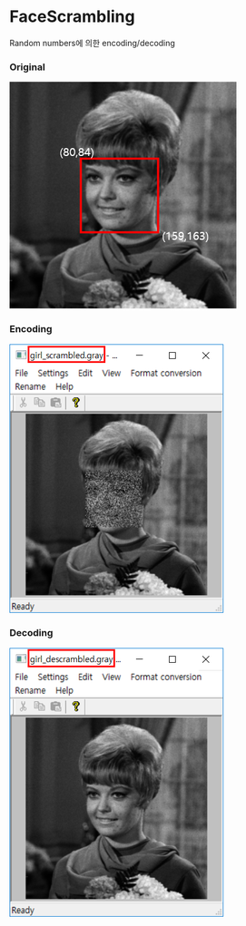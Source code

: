 # FaceScrambling

Random numbers에 의한 encoding/decoding

### Original  
 ![OriginalImage](/GIRL/OriginalFace.bmp)
### Encoding  
 ![EncodedImage](/GIRL/Scrambled.bmp)
### Decoding  
 ![DecodedImage](/GIRL/Descrambled.bmp)
